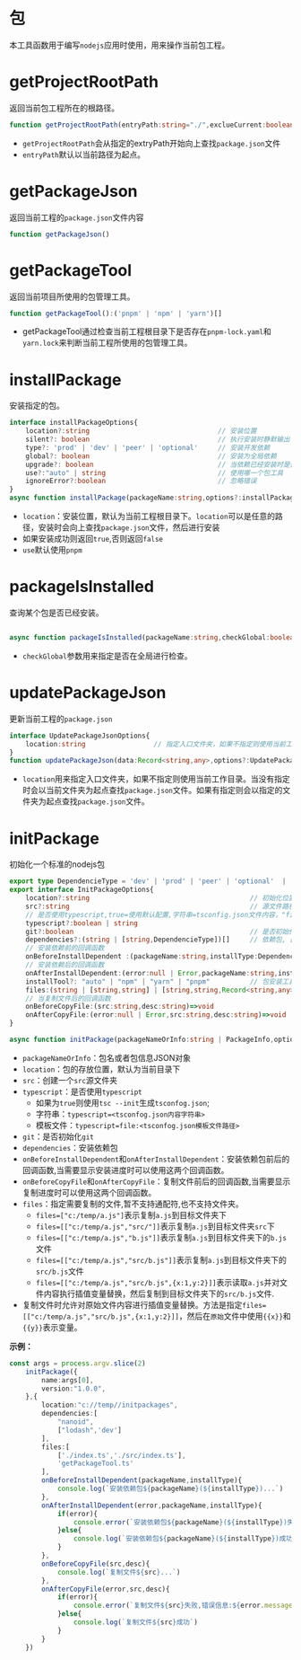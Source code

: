 # 包

本工具函数用于编写`nodejs`应用时使用，用来操作当前包工程。

# getProjectRootPath

返回当前包工程所在的根路径。

```typescript
function getProjectRootPath(entryPath:string="./",exclueCurrent:boolean=false):string | null
```

- `getProjectRootPath`会从指定的extryPath开始向上查找`package.json`文件
- `entryPath`默认以当前路径为起点。

# getPackageJson

返回当前工程的`package.json`文件内容

```typescript
function getPackageJson()
```

# getPackageTool

返回当前项目所使用的包管理工具。

```typescript
function getPackageTool():('pnpm' | 'npm' | 'yarn')[]
```

- getPackageTool通过检查当前工程根目录下是否存在`pnpm-lock.yaml`和`yarn.lock`来判断当前工程所使用的包管理工具。

# installPackage

安装指定的包。

```typescript
interface installPackageOptions{
    location?:string                                // 安装位置
    silent?: boolean                                // 执行安装时静默输出
    type?: 'prod' | 'dev' | 'peer' | 'optional'     // 安装开发依赖 
    global?: boolean                                // 安装为全局依赖
    upgrade?: boolean                               // 当依赖已经安装时是否进行升级 
    use?:"auto" | string                            // 使用哪一个包工具
    ignoreError?:boolean                            // 忽略错误
}
async function installPackage(packageName:string,options?:installPackageOptions)

```

- `location`：安装位置，默认为当前工程根目录下。`location`可以是任意的路径，安装时会向上查找`package.json`文件，然后进行安装
- 如果安装成功则返回`true`,否则返回`false`
- `use`默认使用`pnpm`

# packageIsInstalled

查询某个包是否已经安装。

```typescript

async function packageIsInstalled(packageName:string,checkGlobal:boolean=false):Promise<boolean>

```
- `checkGlobal`参数用来指定是否在全局进行检查。


# updatePackageJson

更新当前工程的`package.json`

```typescript
interface UpdatePackageJsonOptions{
    location:string                 // 指定入口文件夹，如果不指定则使用当前工作目录
}
function updatePackageJson(data:Record<string,any>,options?:UpdatePackageJsonOptions)
```
- `location`用来指定入口文件夹，如果不指定则使用当前工作目录。当没有指定时会以当前文件夹为起点查找`package.json`文件。如果有指定则会以指定的文件夹为起点查找`package.json`文件。


# initPackage

初始化一个标准的nodejs包

```typescript
export type DependencieType = 'dev' | 'prod' | 'peer' | 'optional'  | 'bundle'
export interface InitPackageOptions{
    location?:string                                        // 初始化位置路径
    src?:string                                             // 源文件路径,默认是当前目录
    // 是否使用typescript,true=使用默认配置,字符串=tsconfig.json文件内容，"file:tsconfig.json"=使用指定的tsconfig.json文件
    typescript?:boolean | string                           
    git?:boolean                                            // 是否初始化git              
    dependencies?:(string | [string,DependencieType])[]     // 依赖包, [包名,依赖类型]
    // 安装依赖前的回调函数
    onBeforeInstallDependent :(packageName:string,installType:DependencieType)=>void
    // 安装依赖后的回调函数
    onAfterInstallDependent:(error:null | Error,packageName:string,installType:DependencieType)=>void
    installTool?: "auto" | "npm" | "yarn" | "pnpm"          // 包安装工具
    files:(string | [string,string] | [string,string,Record<string,any>])[]                      // 需要复制的文件
    // 当复制文件后的回调函数
    onBeforeCopyFile:(src:string,desc:string)=>void
    onAfterCopyFile:(error:null | Error,src:string,desc:string)=>void
}

async function initPackage(packageNameOrInfo:string | PackageInfo,options?:InitPackageOptions)

```

- `packageNameOrInfo`：包名或者包信息JSON对象
- `location`：包的存放位置，默认为当前目录下
- `src`：创建一个`src`源文件夹
- `typescript`：是否使用`typescript`
    - 如果为`true`则使用`tsc --init`生成`tsconfog.json`; 
    - 字符串：`typescript=<tsconfog.json内容字符串>`
    - 模板文件：`typescript=file:<tsconfog.json模板文件路径>`    
- `git`：是否初始化`git`
- `dependencies`：安装依赖包
- `onBeforeInstallDependent`和`onAfterInstallDependent`：安装依赖包前后的回调函数,当需要显示安装进度时可以使用这两个回调函数。
- `onBeforeCopyFile`和`onAfterCopyFile`：复制文件前后的回调函数,当需要显示复制进度时可以使用这两个回调函数。
- `files`：指定需要复制的文件,暂不支持通配符,也不支持文件夹。
    - `files=["c:/temp/a.js"]`表示复制`a.js`到目标文件夹下
    - `files=[["c:/temp/a.js","src/"]]`表示复制`a.js`到目标文件夹`src`下
    - `files=[["c:/temp/a.js","b.js"]]`表示复制`a.js`到目标文件夹下的`b.js`文件
    - `files=[["c:/temp/a.js","src/b.js"]]`表示复制`a.js`到目标文件夹下的`src/b.js`文件
    - `files=[["c:/temp/a.js","src/b.js",{x:1,y:2}]]`表示读取`a.js`并对文件内容执行插值变量替换，然后复制到目标文件夹下的`src/b.js`文件.
- 复制文件时允许对原始文件内容进行插值变量替换。方法是指定`files=[["c:/temp/a.js","src/b.js",{x:1,y:2}]]`，然后在`原始`文件中使用`{{x}}`和`{{y}}`表示变量。

**示例：**

```typescript
const args = process.argv.slice(2)
    initPackage({
        name:args[0],
        version:"1.0.0",
    },{
        location:"c://temp//initpackages",
        dependencies:[
            "nanoid",
            ["lodash",'dev']
        ],
        files:[
            ['./index.ts','./src/index.ts'],
            'getPackageTool.ts'
        ],
        onBeforeInstallDependent(packageName,installType){
            console.log(`安装依赖包${packageName}(${installType})...`)
        },
        onAfterInstallDependent(error,packageName,installType){
            if(error){
                console.error(`安装依赖包${packageName}(${installType})失败,错误信息:${error.message}`)
            }else{
                console.log(`安装依赖包${packageName}(${installType})成功`)
            }
        },
        onBeforeCopyFile(src,desc){
            console.log(`复制文件${src}...`)
        },
        onAfterCopyFile(error,src,desc){
            if(error){
                console.error(`复制文件${src}失败,错误信息:${error.message}`)
            }else{
                console.log(`复制文件${src}成功`)
            }
        }
    })
```

